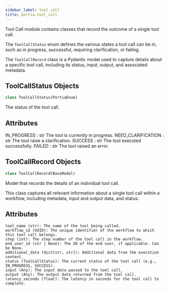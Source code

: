 ```yaml
---
sidebar_label: tool_call
title: portia.tool_call
---
```


Tool Call module contains classes that record the outcome of a single tool call.

The `ToolCallStatus` enum defines the various states a tool call can be in, such
as in progress, successful, requiring clarification, or failing.

The `ToolCallRecord` class is a Pydantic model used to capture details about a
specific tool call, including its status, input, output, and associated metadata.

## ToolCallStatus Objects

```python
class ToolCallStatus(PortiaEnum)
```

The status of the tool call.

Attributes
----------
IN_PROGRESS : str
    The tool is currently in progress.
NEED_CLARIFICATION : str
    The tool raise a clarification.
SUCCESS : str
    The tool executed successfully.
FAILED : str
    The tool raised an error.

## ToolCallRecord Objects

```python
class ToolCallRecord(BaseModel)
```

Model that records the details of an individual tool call.

This class captures all relevant information about a single tool call
within a workflow, including metadata, input and output data, and status.

Attributes
----------
    tool_name (str): The name of the tool being called.
    workflow_id (UUID): The unique identifier of the workflow to which this tool call belongs.
    step (int): The step number of the tool call in the workflow.
    end_user_id (str | None): The ID of the end user, if applicable. Can be None.
    additional_data (dict[str, str]): Additional data from the execution context.
    status (ToolCallStatus): The current status of the tool call (e.g., IN_PROGRESS, SUCCESS).
    input (Any): The input data passed to the tool call.
    output (Any): The output data returned from the tool call.
    latency_seconds (float): The latency in seconds for the tool call to complete.

